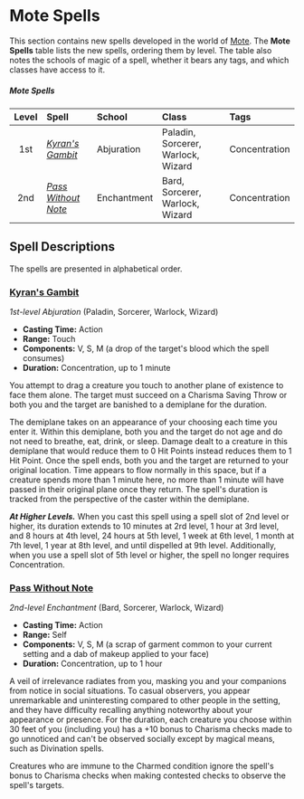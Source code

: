 # Mote Spells

This section contains new spells developed in the world of [Mote](../ch-1-welcome-to-mote/cosmology/mote.md). The **Mote Spells** table lists the new spells, ordering them by level. The table also notes the schools of magic of a spell, whether it bears any tags, and which classes have access to it.

##### Mote Spells
| Level | Spell | School | Class | Tags |
|:-:|:-|:-|:-|:-|
| 1st | _[Kyran's Gambit](#kyrans-gambit)_ | Abjuration | Paladin, Sorcerer, Warlock, Wizard | Concentration |
| 2nd | _[Pass Without Note](#pass-without-note)_ | Enchantment | Bard, Sorcerer, Warlock, Wizard | Concentration |

## Spell Descriptions

The spells are presented in alphabetical order.

### [Kyran's Gambit](https://github.com/mpanighetti/dnd5e-spells/blob/main/1st-level/kyrans-gambit.md)

_1st-level Abjuration_ (Paladin, Sorcerer, Warlock, Wizard)

- **Casting Time:** Action
- **Range:** Touch
- **Components:** V, S, M (a drop of the target's blood which the spell consumes)
- **Duration:** Concentration, up to 1 minute

You attempt to drag a creature you touch to another plane of existence to face them alone. The target must succeed on a Charisma Saving Throw or both you and the target are banished to a demiplane for the duration.

The demiplane takes on an appearance of your choosing each time you enter it. Within this demiplane, both you and the target do not age and do not need to breathe, eat, drink, or sleep. Damage dealt to a creature in this demiplane that would reduce them to 0 Hit Points instead reduces them to 1 Hit Point. Once the spell ends, both you and the target are returned to your original location. Time appears to flow normally in this space, but if a creature spends more than 1 minute here, no more than 1 minute will have passed in their original plane once they return. The spell's duration is tracked from the perspective of the caster within the demiplane.

_**At Higher Levels.**_ When you cast this spell using a spell slot of 2nd level or higher, its duration extends to 10 minutes at 2rd level, 1 hour at 3rd level, and 8 hours at 4th level, 24 hours at 5th level, 1 week at 6th level, 1 month at 7th level, 1 year at 8th level, and until dispelled at 9th level. Additionally, when you use a spell slot of 5th level or higher, the spell no longer requires Concentration.

### [Pass Without Note](https://github.com/mpanighetti/dnd5e-spells/blob/main/2nd-level/pass-without-note.md)

_2nd-level Enchantment_ (Bard, Sorcerer, Warlock, Wizard)

- **Casting Time:** Action
- **Range:** Self
- **Components:** V, S, M (a scrap of garment common to your current setting and a dab of makeup applied to your face)
- **Duration:** Concentration, up to 1 hour

A veil of irrelevance radiates from you, masking you and your companions from notice in social situations. To casual observers, you appear unremarkable and uninteresting compared to other people in the setting, and they have difficulty recalling anything noteworthy about your appearance or presence. For the duration, each creature you choose within 30 feet of you (including you) has a +10 bonus to Charisma checks made to go unnoticed and can't be observed socially except by magical means, such as Divination spells.

Creatures who are immune to the Charmed condition ignore the spell's bonus to Charisma checks when making contested checks to observe the spell's targets.
